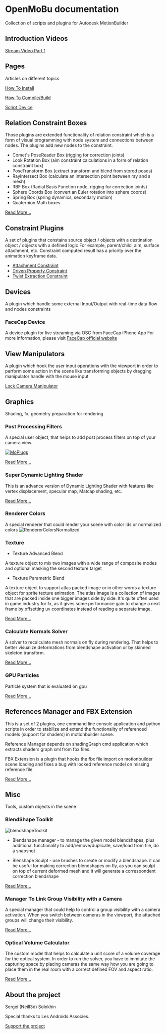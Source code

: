 # OpenMoBu documentation

Collection of scripts and plugins for Autodesk MotionBuilder

## Introduction Videos

[Stream Video Part 1](https://www.youtube.com/live/sgzunIbNcp4?si=kTXzdfnZ3FnkiIdv)

## Pages

 Articles on different topics

[How To Install](HowToInstall.md)

[How To Compile/Build](HowToCompile.md)

[Script Device](ScriptDevice.md)

## Relation Constraint Boxes

 Those plugins are extended functionality of relation constraint which is a form of visual programming with node system and connections between nodes. The plugins add new nodes to the constraint.

- Comet's PoseReader Box (rigging for correction joints)
- Look Rotation Box (aim constraint calculations in a form of relation constraint box)
- PoseTransform Box (extract transform and blend from stored poses)
- RayIntersect Box (calculate an intersection point between ray and a mesh) 
- RBF Box (Radial Basis Function node, rigging for correction joints)
- Sphere Coords Box (convert an Euler rotation into sphere coords)
- Spring Box (spring dynamics, secondary motion)
- Quaternion Math boxes

[Read More...](Plugins/relationBoxes.md)

## Constraint Plugins

A set of plugins that constains source object / objects with a destination object / objects with a defined logic
 For example, parent/child, aim, surface attachment, etc.
 Constraint computed result has a priority over the animation keyframe data.

- [Attachment Constraint](Plugins/attachmentConstraint.md)
- [Driven Property Constraint](Plugins/drivenPropertyConstraint.md)
- [Twist Extraction Constraint](Plugins/constraint_twistExtraction.md)

## Devices

 A plugin which handle some external Input/Output with real-time data flow and nodes constraints

### FaceCap Device

A device plugin for live streaming via OSC from FaceCap iPhone App
For more information, please visit [FaceCap official website](https://bannaflak.com/face-cap/index.html)

## View Manipulators

 A plugin which hook the user input operations with the viewport in order to perform some action in the scene like transforming objects by dragging manipulator handle with the mouse input

[Lock Camera Manipulator](Plugins/manipulator_lockCamera.md)

## Graphics

 Shading, fx, geometry preparation for rendering

### Post Processing Filters

 A special user object, that helps to add post process filters on top of your camera view.

[![MoPlugs](https://github.com/Neill3d/MoBu/blob/master/Documentation/Images/Bryan_usecase.jpg)]()

[Read More...](Plugins/PostProcessingEffects.md)

### Super Dynamic Lighting Shader

 This is an advance version of Dynamic Lighting Shader with features like vertex displacement, specular map, Matcap shading, etc.

[Read More...](Plugins/shader_superDynamicLighting.md)

### Renderer Colors

 A special renderer that could render your scene with color ids or normalized colors
![RendererColorsNormalized](Plugins/renderer_colors_normalized.jpg)

### Texture

- Texture Advanced Blend

 A texture object to mix two images with a wide range of composite modes and optional masking the second texture target

- Texture Parametric Blend

 A texture object to support atlas packed image or in other words a texture object for sprite texture animation. The atlas image is a collection of images that are packed inside one bigger images side by side. It's quite often used in game industry for fx, as it gives some performance gain to change a next frame by offsetting uv coordinates instead of reading a separate image.

[Read More...](Plugins/textures.md)

### Calculate Normals Solver

 A solver to recalculate mesh normals on fly during rendering. That helps to better visualize deformations from blendshape activation or by skinned skeleton transform.

[Read More...](Plugins/solverCalculateNormals.md)

### GPU Particles

Particle system that is evaluated on gpu

[Read More...](Plugins/GPUParticlesShader.md)

## References Manager and FBX Extension

 This is a set of 2 plugins, one command line console application and python scripts in order to stabilize and extend the functionality of referenced models (support for shaders) in motionbuilder scene.

 Reference Manager depends on shadingGraph cmd application which extracts shaders graph xml from fbx files.

 FBX Extension is a plugin that hooks the fbx file import on motionbuilder scene loading and fixes a bug with locked reference model on missing reference file.

[Read More...](Plugins/ReferencesManager.md)

## Misc

 Tools, custom objects in the scene

### BlendShape Toolkit

![blendshapeToolkit](Plugins/tool_sculpt_brush.jpg)

- Blendshape manager - to manage the given model blendshapes, plus additional functionality to add/remove/duplicate, save/load from file, do a snapshot

- Blenshape Sculpt - use brushes to create or modify a blendshape. it can be useful for making correction blendshapes on fly, as you can sculpt on top of current deformed mesh and it will generate a correspondent correction blendshape

[Read More...](Plugins/blendshapeToolkit.md)

### Manager To Link Group Visibility with a Camera

 A special manager that could help to control a group visibility with a camera activation. When you switch between cameras in the viewport, the attached groups will change their visibility.

[Read More...](Plugins/cameraLinksGroupVisibility.md)

### Optical Volume Calculator

 The custom model that helps to calculate a unit score of a volume coverage for the optical system. In order to run the solver, you have to immitate the capturing space by placing cameras the same way how you are going to place them in the real room with a correct defined FOV and aspect ratio.

[Read More...](Plugins/opticalVolumeCalculator.md)

## About the project

Sergei (Neill3d) Solokhin

Special thanks to Les Androids Associes.

[Support the project](https://ko-fi.com/neill3d)
